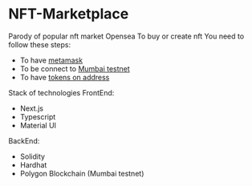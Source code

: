 # NFT-Marketplace

Parody of popular nft market Opensea
To buy or create nft You need to follow these steps:

-   To have [metamask](https://metamask.io/)
-   To be connect to [Mumbai testnet](https://blog.polysynth.com/how-to-connect-polygon-testnet-to-metamask-wallet-472bca410d64)
-   To have [tokens on address](https://faucet.polygon.technology/)

Stack of technologies
FrontEnd:

-   Next.js
-   Typescript
-   Material UI

BackEnd:

-   Solidity
-   Hardhat
-   Polygon Blockchain (Mumbai testnet)
